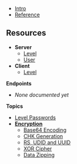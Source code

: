 <!-- docs/_sidebar.md -->

- [Intro](/)
- [Reference](/reference.md)

**Resources**
-----

- **Server**
  - [Level](/resources/server/level.md)
  - [User](/resources/server/user.md)
- **Client**
  - [Level](/resources/client/level.md)

**Endpoints**
- *None documented yet*

**Topics**
- [Level Passwords](/topics/level_passwords.md)
- **[Encryption](/topics/encryption/main.md)**
  - [Base64 Encoding](topics/encryption/base64.md)
  - [CHK Generation](topics/encryption/chk.md)
  - [RS, UDID and UUID](topics/encryption/id.md)
  - [XOR Cipher](topics/encryption/xor.md)
  - [Data Zipping](topics/encryption/zip.md)
